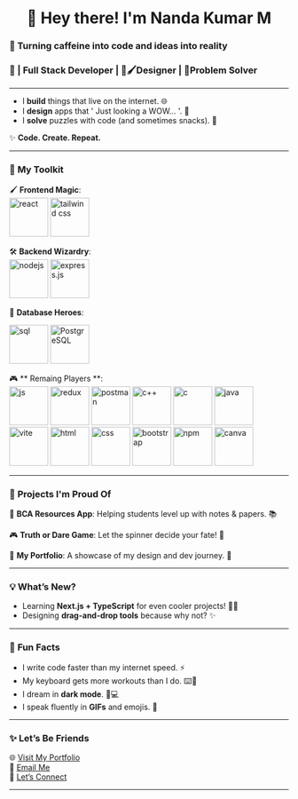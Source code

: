 <h1 align="center">👋 Hey there! I'm Nanda Kumar M</h1>  
<h3 align="start">🎯 Turning caffeine into code and ideas into reality</h3>  
<h3 align="start">🌟 | Full Stack Developer | 🎨🖌️Designer | 🧮Problem Solver</h3>  

---

- I **build** things that live on the internet. 🌐  
- I **design** apps that ' Just looking a WOW... '. 🎨  
- I **solve** puzzles with code (and sometimes snacks). 🍫  

✨ **Code. Create. Repeat.**

---

### 🌈 **My Toolkit**  
🖌️ **Frontend Magic**:  
<img src="https://cdn3d.iconscout.com/3d/free/thumb/free-react-3d-icon-download-in-png-blend-fbx-gltf-file-formats--facebook-logo-native-javascript-library-user-interfaces-coding-lang-pack-logos-icons-7578010.png?f=webp" alt="react" width="70" height="70"/>
<img src="https://cdn3d.iconscout.com/3d/free/thumb/free-tailwind-css-3d-icon-download-in-png-blend-fbx-gltf-file-formats--open-source-framework-code-logos-and-brands-pack-icons-9325303.png" alt="tailwind css" width="70" height="70"/>

🛠️ **Backend Wizardry**:  
<img src="https://user-images.githubusercontent.com/74038190/212257460-738ff738-247f-4445-a718-cdd0ca76e2db.gif" alt="nodejs" width="70" height="70"/>
<img src="https://cdn.iconscout.com/icon/premium/png-256-thumb/express-js-11217637-9200641.png?f=webp&w=128" alt="express.js" width="70" height="70"/>

💾 **Database Heroes**:  
<p align="start">
<img src="https://cdn3d.iconscout.com/3d/premium/thumb/sql-3d-icon-download-in-png-blend-fbx-gltf-file-formats--database-server-website-development-pack-design-icons-8860421.png?f=webp" alt="sql"  width="70" height="70" />
<img src="https://cdn.iconscout.com/icon/free/png-256/free-postgresql-logo-icon-download-in-svg-png-gif-file-formats--programming-langugae-freebies-pack-logos-icons-1175121.png" alt="PostgreSQL" width="70" height="70"/>
</p>

🎮 ** Remaing Players **:  
<img src="https://yt3.googleusercontent.com/rITjXEqrjdnwXIiCE1B9GFhZSMOwMQ5MA5GIXlEEP6z61LJOf6TBZdENtR0umLSEqtkdwlMxeA=s900-c-k-c0x00ffffff-no-rj" alt="js"  width="70" height="70" />
<img src="https://cdn.iconscout.com/icon/free/png-256/free-redux-logo-icon-download-in-svg-png-gif-file-formats--company-brand-world-logos-vol-10-pack-icons-283024.png" alt="redux"  width="70" height="70" />
<img src="https://cdn.iconscout.com/icon/free/png-256/free-postman-logo-icon-download-in-svg-png-gif-file-formats--technology-social-media-company-brand-vol-5-pack-logos-icons-2945092.png?f=webp&w=256" alt="postman"  width="70" height="70" />
<img src="https://cdn.iconscout.com/icon/free/png-256/free-c-logo-icon-download-in-svg-png-gif-file-formats--brand-development-tools-pack-logos-icons-226082.png?f=webp&w=256" alt="c++"  width="70" height="70" />
<img src="https://cdn.iconscout.com/icon/free/png-256/free-c-logo-icon-download-in-svg-png-gif-file-formats--programming-langugae-freebies-pack-logos-icons-1175191.png?f=webp&w=128" alt="c"  width="70" height="70" />
<img src="https://cdn.iconscout.com/icon/free/png-256/free-java-logo-icon-download-in-svg-png-gif-file-formats--wordmark-programming-language-pack-logos-icons-1174953.png?f=webp&w=256" alt="java"  width="70" height="70" />
<img src="https://github-production-user-asset-6210df.s3.amazonaws.com/62091613/261395532-b40892ef-efb8-4b0e-a6b5-d1cfc2f3fc35.png" alt="vite"  width="70" height="70" />
<img src="https://user-images.githubusercontent.com/25181517/192158954-f88b5814-d510-4564-b285-dff7d6400dad.png" alt="html"  width="70" height="70" />
<img src="https://user-images.githubusercontent.com/25181517/183898674-75a4a1b1-f960-4ea9-abcb-637170a00a75.png" alt="css"  width="70" height="70" />
<img src="https://user-images.githubusercontent.com/25181517/183898054-b3d693d4-dafb-4808-a509-bab54cf5de34.png" alt="bootstrap"  width="70" height="70" />
<img src="https://user-images.githubusercontent.com/25181517/121401671-49102800-c959-11eb-9f6f-74d49a5e1774.png" alt="npm"  width="70" height="70" />
<img src="https://github-production-user-asset-6210df.s3.amazonaws.com/136815194/253220886-02494c7c-de6a-43a6-9293-6369696842ed.png" alt="canva"    width="70" height="70" />


---

### 🎉 **Projects I'm Proud Of**  
📝 **BCA Resources App**: Helping students level up with notes & papers. 📚  

🎮 **Truth or Dare Game**: Let the spinner decide your fate! 🎡  

🌟 **My Portfolio**: A showcase of my design and dev journey. 🚀  

---

### 💡 **What’s New?**  
- Learning **Next.js + TypeScript** for even cooler projects! 🧑‍💻  
- Designing **drag-and-drop tools** because why not? ✨  

---

### 👀 **Fun Facts**  
- I write code faster than my internet speed. ⚡  
- My keyboard gets more workouts than I do. ⌨️💪  
- I dream in **dark mode**. 🌙💻  
- I speak fluently in **GIFs** and emojis. 🎉  

---

### ✨ **Let’s Be Friends**  
🌐 [Visit My Portfolio](#)  
📧 [Email Me](nandakamal567@gmail.com)  
🤝 [Let’s Connect](https://www.linkedin.com/in/your-profile)  

---


